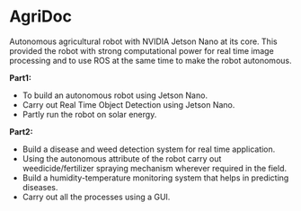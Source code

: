 # AgriDoc
Autonomous agricultural robot with NVIDIA Jetson Nano at its core. This provided the robot with strong computational power for real time image processing and to use ROS at the same time to make the robot autonomous.


**Part1:**
- To build an autonomous robot using Jetson Nano.
- Carry out Real Time Object Detection using Jetson Nano.
- Partly run the robot on solar energy.

**Part2:**
- Build a disease and weed detection system for real time application.
- Using the autonomous attribute of the robot carry out weedicide/fertilizer spraying mechanism wherever required in the field.
- Build a humidity-temperature monitoring system that helps in predicting diseases.
- Carry out all the processes using a GUI.
